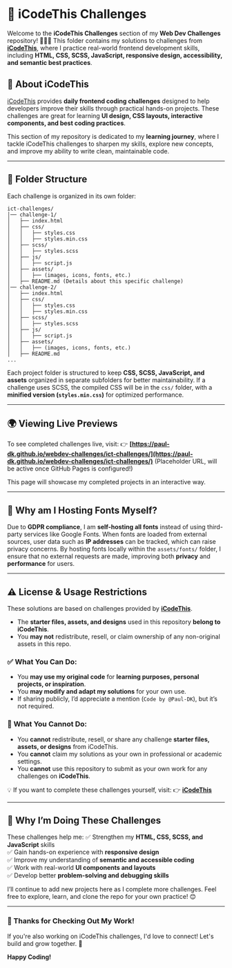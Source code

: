 # 🚀 iCodeThis Challenges

Welcome to the **iCodeThis Challenges** section of my **Web Dev Challenges** repository! 🎨👨‍💻 This folder contains my solutions to challenges from **[iCodeThis](https://www.icodethis.com/)**, where I practice real-world frontend development skills, including **HTML, CSS, SCSS, JavaScript, responsive design, accessibility, and semantic best practices**.

## 📌 About iCodeThis

[iCodeThis](https://www.icodethis.com/) provides **daily frontend coding challenges** designed to help developers improve their skills through practical hands-on projects. These challenges are great for learning **UI design, CSS layouts, interactive components, and best coding practices**.

This section of my repository is dedicated to my **learning journey**, where I tackle iCodeThis challenges to sharpen my skills, explore new concepts, and improve my ability to write clean, maintainable code.

---

## 📂 Folder Structure

Each challenge is organized in its own folder:

```
ict-challenges/
│── challenge-1/
│   ├── index.html
│   ├── css/
│   │   ├── styles.css
│   │   ├── styles.min.css
│   ├── scss/
│   │   ├── styles.scss
│   ├── js/
│   │   ├── script.js
│   ├── assets/
│   │   ├── (images, icons, fonts, etc.)
│   ├── README.md (Details about this specific challenge)
│── challenge-2/
│   ├── index.html
│   ├── css/
│   │   ├── styles.css
│   │   ├── styles.min.css
│   ├── scss/
│   │   ├── styles.scss
│   ├── js/
│   │   ├── script.js
│   ├── assets/
│   │   ├── (images, icons, fonts, etc.)
│   ├── README.md
...
```

Each project folder is structured to keep **CSS, SCSS, JavaScript, and assets** organized in separate subfolders for better maintainability. If a challenge uses SCSS, the compiled CSS will be in the `css/` folder, with a **minified version (`styles.min.css`)** for optimized performance.

---

## 🌍 Viewing Live Previews

To see completed challenges live, visit:
👉 **[https://paul-dk.github.io/webdev-challenges/ict-challenges/](https://paul-dk.github.io/webdev-challenges/ict-challenges/)** (Placeholder URL, will be active once GitHub Pages is configured!)

This page will showcase my completed projects in an interactive way.

---

## 📌 Why am I Hosting Fonts Myself?

Due to **GDPR compliance**, I am **self-hosting all fonts** instead of using third-party services like Google Fonts. When fonts are loaded from external sources, user data such as **IP addresses** can be tracked, which can raise privacy concerns. By hosting fonts locally within the `assets/fonts/` folder, I ensure that no external requests are made, improving both **privacy** and **performance** for users.

---

## ⚠️ License & Usage Restrictions

These solutions are based on challenges provided by **[iCodeThis](https://www.icodethis.com/)**.

-   The **starter files, assets, and designs** used in this repository **belong to iCodeThis**.
-   You **may not** redistribute, resell, or claim ownership of any non-original assets in this repo.

### ✅ **What You Can Do:**

-   You **may use my original code** for **learning purposes, personal projects, or inspiration**.
-   You **may modify and adapt my solutions** for your own use.
-   If sharing publicly, I’d appreciate a mention (`Code by @Paul-DK`), but it’s not required.

### 🚫 **What You Cannot Do:**

-   You **cannot** redistribute, resell, or share any challenge **starter files, assets, or designs** from iCodeThis.
-   You **cannot** claim my solutions as your own in professional or academic settings.
-   You **cannot** use this repository to submit as your own work for any challenges on **iCodeThis**.

💡 If you want to complete these challenges yourself, visit:
👉 **[iCodeThis](https://www.icodethis.com/)**

---

## 🚀 Why I’m Doing These Challenges

These challenges help me:
✅ Strengthen my **HTML, CSS, SCSS, and JavaScript** skills  
✅ Gain hands-on experience with **responsive design**  
✅ Improve my understanding of **semantic and accessible coding**  
✅ Work with real-world **UI components and layouts**  
✅ Develop better **problem-solving and debugging skills**

I’ll continue to add new projects here as I complete more challenges. Feel free to explore, learn, and clone the repo for your own practice! 😊

---

### 🎉 Thanks for Checking Out My Work!

If you're also working on iCodeThis challenges, I'd love to connect! Let's build and grow together. 🚀

**Happy Coding!**
